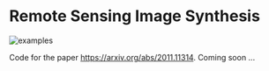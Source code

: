 # Remote Sensing Image Synthesis

![examples](../assets/nrw_sar_rgb_comp.jpg?raw=true)

Code for the paper https://arxiv.org/abs/2011.11314. Coming soon ...
